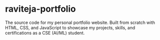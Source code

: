 # raviteja-portfolio
The source code for my personal portfolio website. Built from scratch with HTML, CSS, and JavaScript to showcase my projects, skills, and certifications as a CSE (AI/ML) student.
